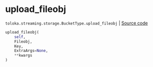 # upload_fileobj
`toloka.streaming.storage.BucketType.upload_fileobj` | [Source code](https://github.com/Toloka/toloka-kit/blob/v1.1.4/src/streaming/storage.py#L149)

```python
upload_fileobj(
    self,
    Fileobj,
    Key,
    ExtraArgs=None,
    **kwargs
)
```

